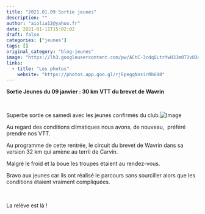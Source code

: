 ```yaml
---
title: "2021.01.09 Sortie jeunes"
description: ""
author: "aiolia12@yahoo.fr"
date: 2021-01-11T15:02:02
draft: false
categories: ["jeunes"]
tags: []
original_category: "blog-jeunes"
image: "https://lh3.googleusercontent.com/pw/ACtC-3cdqQLtrYwH3Jm0T3vO34nco2qEssErfv2e4P4q_PCMxSygKqr_mSJzqlR_hYBo-uLHhq50_5NevLD1GY24bkXbnTRm8jcprugGERl9RI-AETS-7-0n4SYrnSJhJIuDwSnAiO8MbqGIVo5Ik_ZmCdHyLA=w690-h920-no?authuser=1"
links:
  - title: "Les photos"
    website: "https://photos.app.goo.gl/rjEpegqNnsirRb698"
---
```


**Sortie Jeunes du 09 janvier&nbsp;: 30 km VTT du brevet de Wavrin**

&nbsp;

Superbe sortie ce samedi avec les jeunes confirmés du club.![Image](https://lh3.googleusercontent.com/JnMOUh8lWKLOGDVeip25S4_-GcRQp-wDxjuMn6eIE0wIf5-3QvqPguhhlKXlZEo654HY99H4KXe7q1XuafvcNqZA1iLRuPJl4T4dH9PCCqKYSh57xGLwy8R38NNXnL9lLRypMtcFFzqVu9TSyJJRpd-IEJyJQuvCfWEgpJlp8rg26RvFj-ZoTorKSohEEMs2ohwvnvOrV0MXAPOmuia_vLVet32-73TCH2euRSnR0JnvmZz1NM6peFRy5THCAI6QowME_2l6p_0R7wu6erj6z1js03qknes6Jkub1VLPVY6uxEL4ePVgHh73YvjLbzndjTQqzuy7qhNTkBy95fNQb6BIlMDRRvqj7ajtijSd-HTaXv-kN5CVE5J16pnZSrytuwSxFyX0g47e9XpvNX5STKbDs5l8JeayzYLHWxZaABve_Apkk3p3RnH6yg1wJ2TPoY2b1_m3St8PkMctOXKhXkZaB-kZ8nKMAI5I2KdaWupVrwZ1Z-CrgrsuArN7Cepo2b6vvlD9Hv6LdPIosXfomUZ8Bvgsw_CNwNPsZCiCuBstAslUXo1q6ZQj_VHer9W7uh5jk9mtvbMvKOIdxqZ5BaFLmOMYwXkcUPlU0GKSP31MaBTVHv4DEpr9V-R6VY032k8_2ZYqdvHUXxiobkm2-jwsv-_ofqbCh43n7kEv0ilPA2l2ogNTF2-XngBVk2E=w1227-h920-no?authuser=1)

Au regard des conditions climatiques nous avons, de nouveau,&nbsp; préféré prendre nos VTT.

Au programme de cette rentrée, le circuit du brevet de Wavrin dans sa version 32 km qui amène au terril de Carvin.

Malgré le froid et la boue les troupes étaient au rendez-vous.

Bravo aux jeunes car ils ont réalisé le parcours sans sourciller alors que les conditions étaient vraiment compliquées.&nbsp;

&nbsp;

La relève est là&nbsp;!